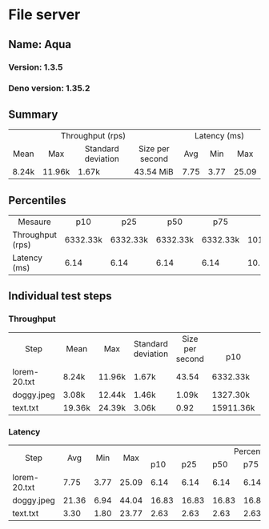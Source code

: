 # File server
## Name: Aqua 

### Version: 1.3.5
### Deno version: 1.35.2

## Summary
<table>
<tr>
    <td align="center" colspan="4">Throughput (rps)</td>
    <td align="center" colspan="3">Latency (ms)</td>
</tr>
<tr>
    <td align="center">Mean</td>
    <td align="center">Max</td>
    <td align="center">Standard deviation</td>
    <td align="center">Size per second</td>
    <td align="center">Avg</td>
    <td align="center">Min</td>
    <td align="center">Max</td>
</tr>
<tr>
    <td>8.24k</td>
    <td>11.96k</td>
    <td>1.67k</td>
    <td>43.54 MiB</td>
    <td>7.75</td>
    <td>3.77</td>
    <td>25.09</td>
</tr>
</table>

## Percentiles

<table>
<tr>
  <td align="center">Mesaure</td>
  <td align="center">p10</td>
  <td align="center">p25</td>
  <td align="center">p50</td>
  <td align="center">p75</td>
  <td align="center">p90</td>
  <td align="center">p95</td>
  <td align="center">p99</td>
</tr>
<tr>
  <td>Throughput (rps)</td>
  <td>6332.33k</td>
  <td>6332.33k</td>
  <td>6332.33k</td>
  <td>6332.33k</td>
  <td>10105.05k</td>
  <td>10509.29k</td>
  <td>11418.15k</td>
</tr>
<tr>
  <td>Latency (ms)</td>
  <td>6.14</td>
  <td>6.14</td>
  <td>6.14</td>
  <td>6.14</td>
  <td>10.24</td>
  <td>11.39</td>
  <td>12.92</td>
</tr>
</table>

## Individual test steps

### Throughput

<table>
<tr>
  <td align="center" rowspan="2">Step</td>
  <td align="center" rowspan="2">Mean</td>
  <td align="center" rowspan="2">Max</td>
  <td align="center" rowspan="2">Standard deviation</td>
  <td align="center" rowspan="2">Size per second</td>
  <td align="center" colspan="7">Percentiles</td>
</tr>
<tr>
  <!-- still Step -->
  <!-- still Mean -->
  <!-- still Max -->
  <!-- still Standard deviation -->
  <!-- still Size per second -->
  <td align="center">p10</td>
  <td align="center">p25</td>
  <td align="center">p50</td>
  <td align="center">p75</td>
  <td align="center">p90</td>
  <td align="center">p95</td>
  <td align="center">p99</td>
</tr>
<tr>
  <td>lorem-20.txt</td>
  <td>8.24k</td>
  <td>11.96k</td>
  <td>1.67k</td>
  <td>43.54</td>
  <td>6332.33k</td>
  <td>6332.33k</td>
  <td>6332.33k</td>
  <td>6332.33k</td>
  <td>10105.05k</td>
  <td>10509.29k</td>
  <td>11418.15k</td>
</tr><tr>
  <td>doggy.jpeg</td>
  <td>3.08k</td>
  <td>12.44k</td>
  <td>1.46k</td>
  <td>1.09k</td>
  <td>1327.30k</td>
  <td>1327.30k</td>
  <td>1327.30k</td>
  <td>1327.30k</td>
  <td>4694.85k</td>
  <td>5304.61k</td>
  <td>7094.64k</td>
</tr><tr>
  <td>text.txt</td>
  <td>19.36k</td>
  <td>24.39k</td>
  <td>3.06k</td>
  <td>0.92</td>
  <td>15911.36k</td>
  <td>15911.36k</td>
  <td>15911.36k</td>
  <td>15911.36k</td>
  <td>22810.59k</td>
  <td>23205.75k</td>
  <td>24387.60k</td>
</tr></table>

### Latency

<table>
<tr>
  <td align="center" rowspan="2">Step</td>
  <td align="center" rowspan="2">Avg</td>
  <td align="center" rowspan="2">Min</td>
  <td align="center" rowspan="2">Max</td>
  <td align="center" colspan="7">Percentiles</td>
</tr>
<tr>
  <!-- still Avg -->
  <!-- still Min -->
  <!-- still Max -->
  <td>p10</td>
  <td>p25</td>
  <td>p50</td>
  <td>p75</td>
  <td>p90</td>
  <td>p95</td>
  <td>p99</td>
</tr>
<tr>
  <td>lorem-20.txt</td>
  <td>7.75</td>
  <td>3.77</td>
  <td>25.09</td>
  <td>6.14</td>
  <td>6.14</td>
  <td>6.14</td>
  <td>6.14</td>
  <td>10.24</td>
  <td>11.39</td>
  <td>12.92</td>
</tr><tr>
  <td>doggy.jpeg</td>
  <td>21.36</td>
  <td>6.94</td>
  <td>44.04</td>
  <td>16.83</td>
  <td>16.83</td>
  <td>16.83</td>
  <td>16.83</td>
  <td>26.21</td>
  <td>27.66</td>
  <td>30.56</td>
</tr><tr>
  <td>text.txt</td>
  <td>3.30</td>
  <td>1.80</td>
  <td>23.77</td>
  <td>2.63</td>
  <td>2.63</td>
  <td>2.63</td>
  <td>2.63</td>
  <td>3.94</td>
  <td>4.53</td>
  <td>6.48</td>
</tr></table>